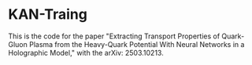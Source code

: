 # KAN-Traing
This is the code for the paper "Extracting Transport Properties of Quark-Gluon Plasma from the Heavy-Quark Potential With Neural Networks in a Holographic Model," with the arXiv: 2503.10213.
